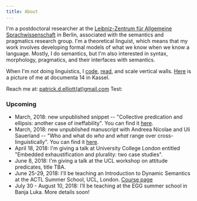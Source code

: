 ```yaml
---
title: About 
...
```


I'm a postdoctoral researcher at the [Leibniz-Zentrum für Allgemeine Sprachwissenschaft](https://www.zas.gwz-berlin.de) in Berlin, associated with the semantics and pragmatics research group. I'm a theoretical linguist, which means that my work involves developing formal models of what we know when we know a language. Mostly, I do semantics, but I'm also interested in syntax, morphology, pragmatics, and their interfaces with semantics. 

When I'm not doing linguistics, I [code](https://github.com/patrl), [read](https://www.goodreads.com/user/show/59694544-patrick-elliott), and scale vertical walls. [Here](images/documenta.jpg) is a picture of me at documenta 14 in Kassel. 

Reach me at: [patrick.d.elliott(at)gmail.com](mailto:patrick.d.elliott@gmail.com)
Test:

### Upcoming

- March, 2018: new unpublished snippet -- "Collective predication and ellipsis: another case of ineffability". You can find it [here](https://patrl.keybase.pub/snippets/collectivePredSnippet.pdf).
- March, 2018: new unpublished manuscript with Andreea Nicolae and Uli Sauerland -- "Who and what do *who* and *what* range over cross-linguistically". You can find it [here](https://patrl.keybase.pub/papers/whoAndWhatMs.pdf).
- April 18, 2018: I'm giving a talk at University College London entitled "Embedded exhaustification and plurality: two case studies".
- June 8, 2018: I'm giving a talk at the UCL workshop on attitude predicates, title TBA.
- June 25-29, 2018: I'll be teaching an Introduction to Dynamic Semantics at the ACTL Summer School, UCL, London. [Course page](https://patrickdelliott.com/actl2018.html)
- July 30 - August 10, 2018: I’ll be teaching at the EGG summer school in Banja Luka. More details soon!
